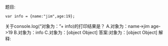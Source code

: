 题目:

    var info = {name:"jim",age:19};
关于console.log(“对象为：”+ info)的打印结果是？
A.对象为：name->jim age->19
B.对象为：info
C.对象为：[object Object]
答案:对象为：[object Object]
解释: